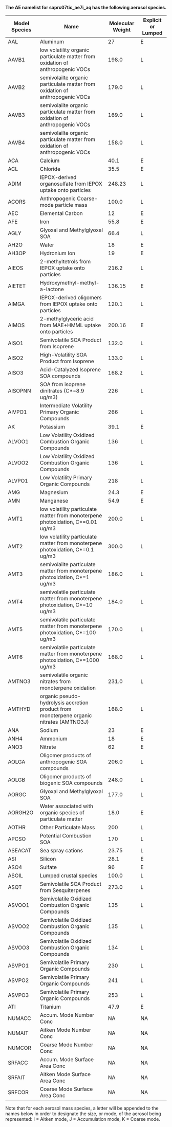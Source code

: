 **The AE namelist for saprc07tic_ae7i_aq has the following aerosol species.**

| **Model Species** | **Name**                                             | **Molecular Weight** | **Explicit or Lumped** |
| ----------------- | ---------------------------------------------------- | -------------------- | ---------------------- |
| AAL               | Aluminum                                             | 27                   | E                      |
| AAVB1 | low volatility organic particulate matter from oxidation of anthropogenic VOCs  | 198.0 |  L |
| AAVB2 | semivolailte organic particulate matter from oxidation of anthropogenic VOCs  | 179.0 |  L |
| AAVB3 | semivolailte organic particulate matter from oxidation of anthropogenic VOCs | 169.0 |  L |
| AAVB4 | semivolailte organic particulate matter from oxidation of anthropogenic VOCs | 158.0 |  L |
| ACA               | Calcium                                              | 40.1                 | E                      |
| ACL               | Chloride                                             | 35.5                 | E                      |
|ADIM |IEPOX-derived organosulfate from IEPOX uptake onto particles|248.23 |L|
| ACORS             | Anthropogenic Coarse-mode particle mass              | 100.0                | L                      |
| AEC               | Elemental Carbon                                     | 12                   | E                      |
| AFE               | Iron                                                 | 55.8                 | E                      |
| AGLY              | Glyoxal and Methylglyoxal SOA                        | 66.4                 | L                      |
| AH2O              | Water                                                | 18                   | E                      |
| AH3OP             | Hydronium Ion                                        | 19                   | E                      |
|AIEOS |2-methyltetrols from IEPOX uptake onto particles|216.2 |L|
|AIETET |Hydroxymethyl-methyl-a-lactone|136.15 |E|
|AIMGA |IEPOX-derived oligomers from IEPOX uptake onto particles|120.1 |L|
|AIMOS |2-methylglyceric acid from MAE+HMML uptake onto particles|200.16 |E|
| AISO1             | Semivolatile SOA Product from Isoprene               | 132.0                | L                      |
| AISO2             | High-Volatility SOA Product from Isoprene            | 133.0                | L                      |
| AISO3             | Acid-Catalyzed Isoprene SOA compounds                | 168.2                | L                      |
|AISOPNN|SOA from isoprene dinitrates (C*=8.9 ug/m3)|226 |L|
| AIVPO1            | Intermediate Volatility Primary Organic Compounds    | 266                  | L                      |
| AK                | Potassium                                            | 39.1                 | E                      |
| ALVOO1            | Low Volatility Oxidized Combustion Organic Compounds | 136                  | L                      |
| ALVOO2            | Low Volatility Oxidized Combustion Organic Compounds | 136                  | L                      |
| ALVPO1            | Low Volatility Primary Organic Compounds             | 218                  | L                      |
| AMG               | Magnesium                                            | 24.3                 | E                      |
| AMN               | Manganese                                            | 54.9                 | E                      |
| AMT1 | low volatility particulate matter from monoterpene photoxidation, C*=0.01 ug/m3 | 200.0   | L |
| AMT2 | low volatility particulate matter from monoterpene photoxidation, C*=0.1 ug/m3 |  300.0  | L |
| AMT3 | semivolailte particulate matter from monoterpene photoxidation, C*=1 ug/m3 | 186.0   | L |
| AMT4 | semivolatile particulate matter from monoterpene photoxidation, C*=10 ug/m3 |  184.0  | L |
| AMT5 | semivolatile particulate matter from monoterpene photoxidation, C*=100 ug/m3 |  170.0  | L |
| AMT6 | semivolatile particulate matter from monoterpene photoxidation, C*=1000 ug/m3 | 168.0   | L |
| AMTNO3 | semivolatile organic nitrates from monoterpene oxidation | 231.0 | L |
| AMTHYD | organic pseudo-hydrolysis accretion product from monoterpene organic nitrates (AMTNO3J) | 168.0| L |
| ANA               | Sodium                                               | 23                   | E                      |
| ANH4              | Ammonium                                             | 18                   | E                      |
| ANO3              | Nitrate                                              | 62                   | E                      |
| AOLGA             | Oligomer products of anthropogenic SOA compounds     | 206.0                | L                      |
| AOLGB             | Oligomer products of biogenic SOA compounds          | 248.0                | L                      |
| AORGC             | Glyoxal and Methylglyoxal SOA                        | 177.0                | L                      |
| AORGH2O           | Water associated with organic species of particulate matter | 18.0                | E                      |
| AOTHR             | Other Particulate Mass                               | 200                  | L                      |
| APCSO             | Potential Combustion SOA                             | 170                  | L                      |
| ASEACAT           | Sea spray cations                                    | 23.75                | L                      |
| ASI               | Silicon                                              | 28.1                 | E                      |
| ASO4              | Sulfate                                              | 96                   | E                      |
| ASOIL             | Lumped crustal species                               | 100.0                | L                      |
| ASQT              | Semivolatile SOA Product from Sesquiterpenes         | 273.0                | L                      |
| ASVOO1            | Semivolatile Oxidized Combustion Organic Compounds   | 135                  | L                      |
| ASVOO2            | Semivolatile Oxidized Combustion Organic Compounds   | 135                  | L                      |
| ASVOO3            | Semivolatile Oxidized Combustion Organic Compounds   | 134                  | L                      |
| ASVPO1            | Semivolatile Primary Organic Compounds               | 230                  | L                      |
| ASVPO2            | Semivolatile Primary Organic Compounds               | 241                  | L                      |
| ASVPO3            | Semivolatile Primary Organic Compounds               | 253                  | L                      |
| ATI               | Titanium                                             | 47.9                 | E                      |
| NUMACC            | Accum. Mode Number Conc                              | NA                   | NA                     |
| NUMAIT            | Aitken Mode Number Conc                              | NA                   | NA                     |
| NUMCOR            | Coarse Mode Number Conc                              | NA                   | NA                     |
| SRFACC            | Accum. Mode Surface Area Conc                        | NA                   | NA                     |
| SRFAIT            | Aitken Mode Surface Area Conc                        | NA                   | NA                     |
| SRFCOR            | Coarse Mode Surface Area Conc                        | NA                   | NA                     |

Note that for each aerosol mass species, a letter will be appended to the names below in order to designate the size, or mode, of the aerosol being represented: I = Aitken mode, J = Accumulation mode, K = Coarse mode.  
